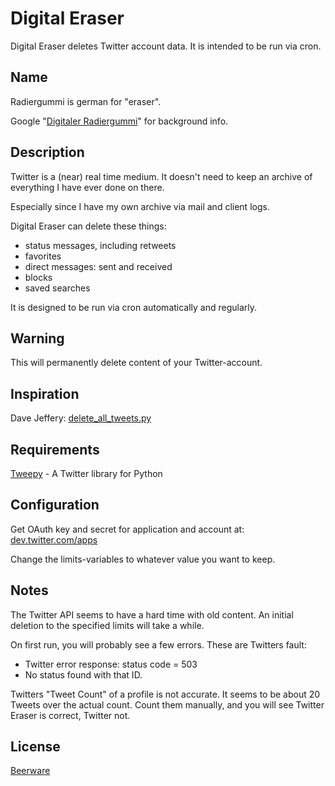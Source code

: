 Digital Eraser
==============

Digital Eraser deletes Twitter account data. It is intended to be run via cron.

Name
----

Radiergummi is german for "eraser".

Google "[Digitaler Radiergummi](https://www.google.com/search?q=%22Digitaler+Radiergummi%22)" for background info.

Description
-----------

Twitter is a (near) real time medium. It doesn't need to keep an archive of
everything I have ever done on there.

Especially since I have my own archive via mail and client logs.

Digital Eraser can delete these things:

- status messages, including retweets
- favorites
- direct messages: sent and received
- blocks
- saved searches

It is designed to be run via cron automatically and regularly.

Warning
-------

This will permanently delete content of your Twitter-account.

Inspiration
-----------

Dave Jeffery: [delete_all_tweets.py](https://gist.github.com/113241)

Requirements
------------

[Tweepy](https://github.com/tweepy/tweepy/) - A Twitter library for Python

Configuration
-------------

Get OAuth key and secret for application and account at:
[dev.twitter.com/apps](https://dev.twitter.com/apps)

Change the limits-variables to whatever value you want to keep.

Notes
-----

The Twitter API seems to have a hard time with old content. An initial deletion
to the specified limits will take a while.

On first run, you will probably see a few errors. These are Twitters fault:

- Twitter error response: status code = 503
- No status found with that ID.

Twitters "Tweet Count" of a profile is not accurate. It seems to be about 20
Tweets over the actual count. Count them manually, and you will see Twitter
Eraser is correct, Twitter not.

License
-------

[Beerware](https://en.wikipedia.org/wiki/Beerware)
